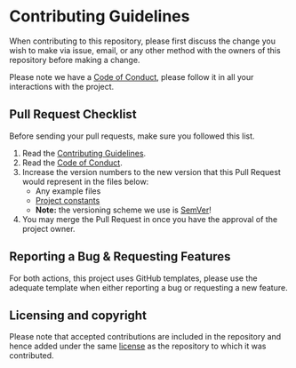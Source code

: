 # Contributing Guidelines

When contributing to this repository, please first discuss the change you wish to make via issue, email, or any other method with the owners of this repository before making a change.

Please note we have a [Code of Conduct](CODE-OF-CONDUCT.md), please follow it in all your interactions with the project.

## Pull Request Checklist

Before sending your pull requests, make sure you followed this list.

1. Read the [Contributing Guidelines](CONTRIBUTING.md).
2. Read the [Code of Conduct](CODE-OF-CONDUCT.md).
3. Increase the version numbers to the new version that this Pull Request would represent in the files below:
    - Any example files
    - [Project constants](lib/templater/meta.rb)
    - **Note:** the versioning scheme we use is [SemVer](http://semver.org/)!
4. You may merge the Pull Request in once you have the approval of the project owner.

## Reporting a Bug & Requesting Features

For both actions, this project uses GitHub templates, please use the adequate template when either reporting a bug or requesting a new feature.

## Licensing and copyright

Please note that accepted contributions are included in the repository and hence added under the same [license](LICENSE.md) as the repository to which it was contributed.
